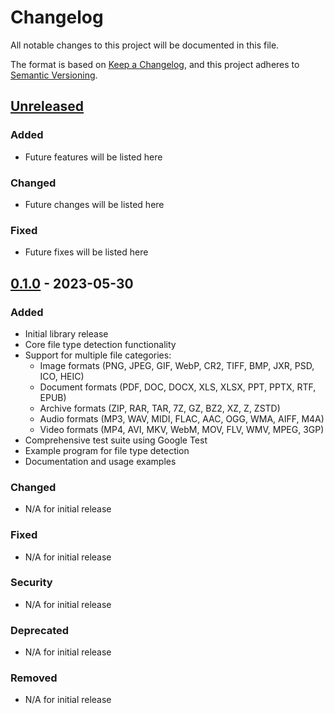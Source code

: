 # Changelog

All notable changes to this project will be documented in this file.

The format is based on [Keep a Changelog](https://keepachangelog.com/en/1.0.0/),
and this project adheres to [Semantic Versioning](https://semver.org/spec/v2.0.0.html).

## [Unreleased]

### Added
- Future features will be listed here

### Changed
- Future changes will be listed here

### Fixed
- Future fixes will be listed here

## [0.1.0] - 2023-05-30

### Added
- Initial library release
- Core file type detection functionality
- Support for multiple file categories:
  - Image formats (PNG, JPEG, GIF, WebP, CR2, TIFF, BMP, JXR, PSD, ICO, HEIC)
  - Document formats (PDF, DOC, DOCX, XLS, XLSX, PPT, PPTX, RTF, EPUB)
  - Archive formats (ZIP, RAR, TAR, 7Z, GZ, BZ2, XZ, Z, ZSTD)
  - Audio formats (MP3, WAV, MIDI, FLAC, AAC, OGG, WMA, AIFF, M4A)
  - Video formats (MP4, AVI, MKV, WebM, MOV, FLV, WMV, MPEG, 3GP)
- Comprehensive test suite using Google Test
- Example program for file type detection
- Documentation and usage examples

### Changed
- N/A for initial release

### Fixed
- N/A for initial release

### Security
- N/A for initial release

### Deprecated
- N/A for initial release

### Removed
- N/A for initial release

[Unreleased]: https://github.com/yourusername/cpp-filetype/compare/v0.1.0...HEAD
[0.1.0]: https://github.com/yourusername/cpp-filetype/releases/tag/v0.1.0

